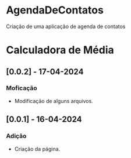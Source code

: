 # AgendaDeContatos
 Criação de uma aplicação de agenda de contatos
# Calculadora de Média


## [0.0.2] - 17-04-2024

### Moficação

- Modificação de alguns arquivos.  

 ## [0.0.1] - 16-04-2024

### Adição

- Criação da página.


